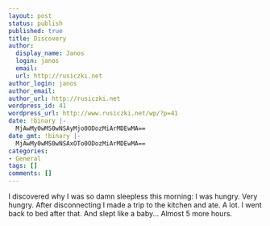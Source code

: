 ```yaml
---
layout: post
status: publish
published: true
title: Discovery
author:
  display_name: Janos
  login: janos
  email: 
  url: http://rusiczki.net
author_login: janos
author_email: 
author_url: http://rusiczki.net
wordpress_id: 41
wordpress_url: http://www.rusiczki.net/wp/?p=41
date: !binary |-
  MjAwMy0wMS0wNSAyMjo0ODozMiArMDEwMA==
date_gmt: !binary |-
  MjAwMy0wMS0wNSAxOTo0ODozMiArMDEwMA==
categories:
- General
tags: []
comments: []
---
```

<p>I discovered why I was so damn sleepless this morning: I was hungry. Very hungry. After disconnecting I made a trip to the kitchen and ate. A lot. I went back to bed after that. And slept like a baby... Almost 5 more hours.</p>
